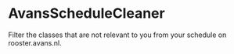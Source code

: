 # AvansScheduleCleaner

Filter the classes that are not relevant to you from your schedule on rooster.avans.nl. 

